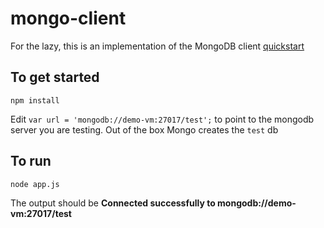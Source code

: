 # mongo-client

For the lazy, this is an implementation of the MongoDB client [quickstart](http://mongodb.github.io/node-mongodb-native/2.2/quick-start/)

## To get started

`npm install`

Edit `var url = 'mongodb://demo-vm:27017/test';` to point to the mongodb server you are testing.  Out of the box Mongo creates the `test` db

## To run

`node app.js`

The output should be
**Connected successfully to mongodb://demo-vm:27017/test**

